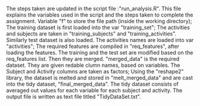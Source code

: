 The steps taken are updated in the script file :"run_analysis.R".
This file explains the variables used in the script and the steps taken to complete the assignment.
Variable "f" to store the file path (inside the working directory);
The training dataset is first loaded into the var "training_set"; The activities and subjects are taken in "training_subjects" and "training_activities".
Similarly test dataset is also loaded.
The activities names are loaded into var "activities";
The required features are compiled in "req_features", after loading the features.
The training and the test set are modified based on the req_features list.
Then they are merged.
"merged_data" is the required dataset.
They are given redable clumn names, based on variables.
The Subject and Activity columns are taken as factors;
Using the "reshape2" library, the dataset is melted and stored in "melt_merged_data" and are cast into the tidy dataset, "final_merged_data".
The tidy dataset consists of averaged out values for each variable for each subject and activity.
The output file is written as text file titled "TidyDataSet.txt".
